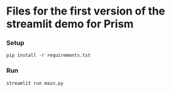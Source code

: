 # Files for the first version of the streamlit demo for Prism
### Setup
`pip install -r requirements.txt`
### Run
`streamlit run main.py`
